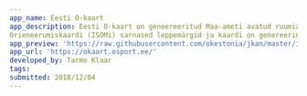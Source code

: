 ```yaml
---
app_name: Eesti O-kaart
app_description: Eesti O-kaart on geneereeritud Maa-ameti avatud ruumiandmete ja OpenStreetMap andmete põhjal.
Orieneerumiskaardi (ISOMi) sarnased leppemärgid ja kaardi on genereerinud Osport.ee teenuste jaoks Tarmo 2018 novembris.
app_preview: 'https://raw.githubusercontent.com/okestonia/jkan/master/img/okaart.PNG'
app_url: 'https://okaart.osport.ee/'
developed_by: Tarmo Klaar
tags:
submitted: 2018/12/04
---
```

